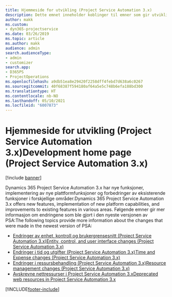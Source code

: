 ```yaml
---
title: Hjemmeside for utvikling (Project Service Automation 3.x)
description: Dette emnet inneholder koblinger til emner som gir utviklingsinformasjon for Dynamics 365 Project Service Automation (PSA) versjon 3.x.
author: makk
ms.custom:
- dyn365-projectservice
ms.date: 03/26/2019
ms.topic: article
ms.author: makk
audience: admin
search.audienceType:
- admin
- customizer
search.app:
- D365PS
- ProjectOperations
ms.openlocfilehash: a9db51ea8e29420f2258dff4febd7d638a6c0267
ms.sourcegitcommit: 40f68387f594180af64a5e5c748b6efa188bd300
ms.translationtype: HT
ms.contentlocale: nb-NO
ms.lasthandoff: 05/10/2021
ms.locfileid: "6007873"
---
```

# <a name="development-home-page-project-service-automation-3x"></a><span data-ttu-id="b7536-103">Hjemmeside for utvikling (Project Service Automation 3.x)</span><span class="sxs-lookup"><span data-stu-id="b7536-103">Development home page (Project Service Automation 3.x)</span></span>

[!include [banner](../../includes/psa-now-project-operations.md)]

<span data-ttu-id="b7536-104">Dynamics 365 Project Service Automation 3.x har nye funksjoner, implementering av nye plattformfunksjoner og forbedringer av eksisterende funksjoner i forskjellige områder.</span><span class="sxs-lookup"><span data-stu-id="b7536-104">Dynamics 365 Project Service Automation 3.x offers new features, implementation of new platform capabilities, and improvements to existing features in various areas.</span></span> <span data-ttu-id="b7536-105">Følgende emner gir mer informasjon om endringene som ble gjort i den nyeste versjonen av PSA:</span><span class="sxs-lookup"><span data-stu-id="b7536-105">The following topics provide more information about the changes that were made in the newest version of PSA:</span></span>

- [<span data-ttu-id="b7536-106">Endringer av enhet, kontroll og brukergrensesnitt (Project Service Automation 3.x)</span><span class="sxs-lookup"><span data-stu-id="b7536-106">Entity, control, and user interface changes (Project Service Automation 3.x)</span></span>](../developer-guides/entity-changes-v3.x.md)
- [<span data-ttu-id="b7536-107">Endringer i tid og utgifter (Project Service Automation 3.x)</span><span class="sxs-lookup"><span data-stu-id="b7536-107">Time and Expense changes (Project Service Automation 3.x)</span></span>](../developer-guides/time-expense-changes-v3.x.md)
- [<span data-ttu-id="b7536-108">Endringer i ressursbehandling (Project Service Automation 3.x)</span><span class="sxs-lookup"><span data-stu-id="b7536-108">Resource management changes (Project Service Automation 3.x)</span></span>](../developer-guides/resource-management-changes-v3.x.md)
- [<span data-ttu-id="b7536-109">Avskrevne nettressurser i Project Service Automation 3.x</span><span class="sxs-lookup"><span data-stu-id="b7536-109">Deprecated web resources in Project Service Automation 3.x</span></span>](../developer-guides/web-resources-deprecated-v3.x.md)


[!INCLUDE[footer-include](../../includes/footer-banner.md)]